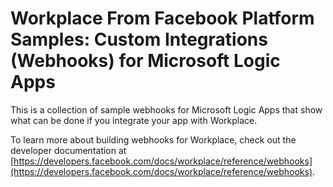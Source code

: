 # Workplace From Facebook Platform Samples: Custom Integrations (Webhooks) for Microsoft Logic Apps

This is a collection of sample webhooks for Microsoft Logic Apps that show what can be done if you integrate your app with Workplace.

To learn more about building webhooks for Workplace, check out the developer documentation at [https://developers.facebook.com/docs/workplace/reference/webhooks](https://developers.facebook.com/docs/workplace/reference/webhooks).